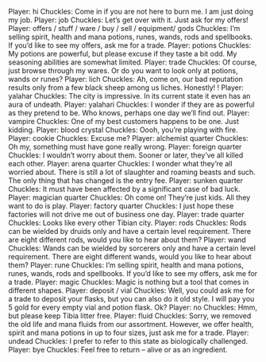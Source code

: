 Player: hi
Chuckles: Come in if you are not here to burn me. I am just doing my job. <chuckles>
Player: job
Chuckles: Let’s get over with it. Just ask for my offers!
Player: offers / stuff / ware / buy / sell / equipment/ gods
Chuckles: I’m selling spirit, health and mana potions, runes, wands, rods and spellbooks. If you’d like to see my offers, ask me for a trade.
Player: potions
Chuckles: My potions are powerful, but please excuse if they taste a bit odd. My seasoning abilities are somewhat limited. <chuckles>
Player: trade
Chuckles: Of course, just browse through my wares. Or do you want to look only at potions, wands or runes?
Player: lich
Chuckles: Ah, come on, our bad reputation results only from a few black sheep among us liches. Honestly! <chuckles>!
Player: yalahar
Chuckles: The city is impressive. In its current state it even has an aura of undeath. <chuckles>
Player: yalahari
Chuckles: I wonder if they are as powerful as they pretend to be. Who knows, perhaps one day we’ll find out. <chuckles>
Player: vampire
Chuckles: One of my best customers happens to be one. Just kidding. <chuckles>
Player: blood crystal
Chuckles: Oooh, you’re playing with fire. <chuckles>
Player: cookie
Chuckles: Excuse me? <chuckles>
Player: alchemist quarter
Chuckles: Oh my, something must have gone really wrong. <chuckles>
Player: foreign quarter
Chuckles: I wouldn’t worry about them. Sooner or later, they’ve all killed each other.
Player: arena quarter
Chuckles: I wonder what they’re all worried about. There is still a lot of slaughter and roaming beasts and such. The only thing that has changed is the entry fee. <chuckles>
Player: sunken quarter
Chuckles: It must have been affected by a significant case of bad luck. <chuckles>
Player: magician quarter
Chuckles: <chuckles> Oh come on! They’re just kids. All they want to do is play. <chuckles>
Player: factory quarter
Chuckles: I just hope these factories will not drive me out of business one day. <chuckles>
Player: trade quarter
Chuckles: Looks like every other Tibian city. <chuckles>
Player: rods
Chuckles: Rods can be wielded by druids only and have a certain level requirement. There are eight different rods, would you like to hear about them?
Player: wand
Chuckles: Wands can be wielded by sorcerers only and have a certain level requirement. There are eight different wands, would you like to hear about them?
Player: rune
Chuckles: I’m selling spirit, health and mana potions, runes, wands, rods and spellbooks. If you’d like to see my offers, ask me for a trade.
Player: magic
Chuckles: Magic is nothing but a tool that comes in different shapes. <chuckles>
Player: deposit / vial
Chuckles: Well, you could ask me for a trade to deposit your flasks, but you can also do it old style. I will pay you 5 gold for every empty vial and potion flask. Ok?
Player: no
Chuckles: Hmm, but please keep Tibia litter free.
Player: fluid
Chuckles: Sorry, we removed the old life and mana fluids from our assortment. However, we offer health, spirit and mana potions in up to four sizes, just ask me for a trade.
Player: undead
Chuckles: I prefer to refer to this state as biologically challenged.
Player: bye
Chuckles: Feel free to return – alive or as an ingredient. <chuckles>
